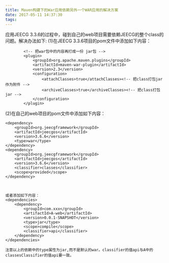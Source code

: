 ```yaml
---
title: Maven构建下的War应用依赖另外一个WAR应用的解决方案
date: 2017-05-11 14:37:30
tags:
---
```


应用JEECG 3.3.6的过程中，碰到自己的web项目需要依赖JEECG的整个class的问题。解决办法如下:
(1)在JEECG 3.3.6项目的pom文件中添加如下内容：

			<!-- 把war包中的内容再打成一份 jar包 -->
			<plugin>
      			<groupId>org.apache.maven.plugins</groupId>
      			<artifactId>maven-war-plugin</artifactId>
      			<version>2.3</version>
      			<configuration>
       				<attachClasses>true</attachClasses><!-- 把class打包jar作为附件 -->
          			<archiveClasses>true</archiveClasses><!-- 把class打包jar -->
      			</configuration>
  			</plugin>

(2)在自己的web项目的pom文件中添加如下内容：

	<dependency>
        <groupId>org.jeecgframework</groupId>
        <artifactId>jeecgos</artifactId>
        <version>3.6.6</version>
        <type>war</type>
    </dependency>
    <dependency>
        <groupId>org.jeecgframework</groupId>
        <artifactId>jeecgos</artifactId>
        <version>3.6.6</version>
        <classifier>classes</classifier>
        <scope>provided</scope>
    </dependency>



 	或者添加如下内容：
    <dependencies>
		<dependency>
			<groupId>com.xxx</groupId>
			<artifactId>A-web</artifactId>
			<version>0.0.1-SNAPSHOT</version>
			<type>jar</type>
			<scope>compile</scope>
			<classifier>api</classifier>
		</dependency>
	</dependencies>

    注意以上的依赖中的type属性为jar,而不是默认的war。classifier的值api与A中的classesClassifier的值api要一致。